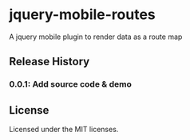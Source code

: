 jquery-mobile-routes
====================

A jquery mobile plugin to render data as a route map

## Release History

### 0.0.1: Add source code & demo

## License
Licensed under the MIT licenses.
